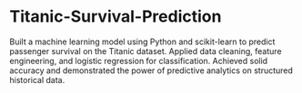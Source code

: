 # Titanic-Survival-Prediction
Built a machine learning model using Python and scikit-learn to predict passenger survival on the Titanic dataset. Applied data cleaning, feature engineering, and logistic regression for classification. Achieved solid accuracy and demonstrated the power of predictive analytics on structured historical data.
